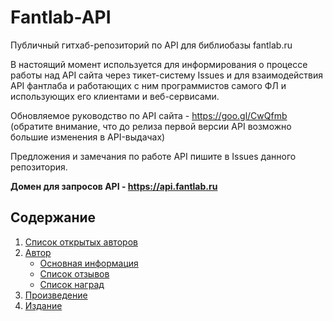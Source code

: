 # Fantlab-API

Публичный гитхаб-репозиторий по API для библиобазы fantlab.ru

В настоящий момент используется для информирования о процессе работы над API сайта через тикет-систему Issues и для взаимодействия API фантлаба и работающих с ним программистов самого ФЛ и использующих его  клиентами и веб-сервисами.

Обновляемое руководство по API сайта - https://goo.gl/CwQfmb  
(обратите внимание, что до релиза первой версии API возможно большие изменения в API-выдачах)

Предложения и замечания по работе API пишите в Issues данного репозитория.

**Домен для запросов API - https://api.fantlab.ru**

## Содержание
1. [Список открытых авторов](Docs/authors.md#Список-открытых-авторов)
2. [Автор](Docs/author.md#Автор)
    * [Основная информация](Docs/author.md#Основная-информация-об-авторе)
    * [Список отзывов](Docs/author.md#Список-отзывов-на-произведения-автора)
    * [Список наград](Docs/author.md#Список-наград-автора-отдельно)
3. [Произведение](Docs/work.md#Произведение)
4. [Издание](Docs/edition.md#Издание)
